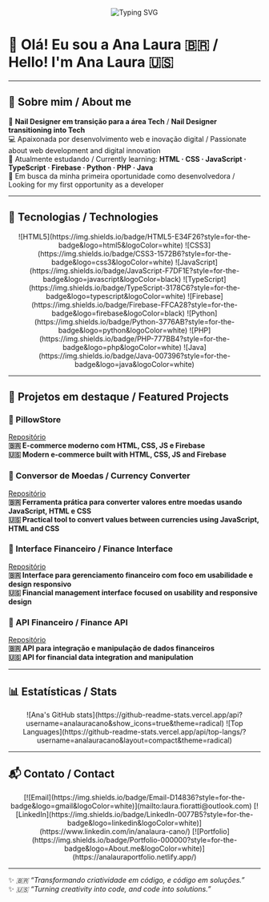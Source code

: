 <p align="center">
  <img src="https://readme-typing-svg.herokuapp.com?font=Fira+Code&size=30&duration=3000&color=00FFAB&center=true&vCenter=true&width=800&lines=Hi+there!+I'm+Ana+Laura+%F0%9F%91%8B;Turning+creativity+into+code!+%F0%9F%92%BB" alt="Typing SVG"/>
</p>

# 👋 Olá! Eu sou a Ana Laura 🇧🇷 / Hello! I'm Ana Laura 🇺🇸
---

## 🌟 Sobre mim / About me
💅 **Nail Designer em transição para a área Tech** / **Nail Designer transitioning into Tech**  
💻 Apaixonada por desenvolvimento web e inovação digital / Passionate about web development and digital innovation  
🌱 Atualmente estudando / Currently learning: **HTML · CSS · JavaScript · TypeScript · Firebase · Python · PHP · Java**  
🎯 Em busca da minha primeira oportunidade como desenvolvedora / Looking for my first opportunity as a developer  

---

## 🚀 Tecnologias / Technologies
<p align="center">
  ![HTML5](https://img.shields.io/badge/HTML5-E34F26?style=for-the-badge&logo=html5&logoColor=white)
  ![CSS3](https://img.shields.io/badge/CSS3-1572B6?style=for-the-badge&logo=css3&logoColor=white)
  ![JavaScript](https://img.shields.io/badge/JavaScript-F7DF1E?style=for-the-badge&logo=javascript&logoColor=black)
  ![TypeScript](https://img.shields.io/badge/TypeScript-3178C6?style=for-the-badge&logo=typescript&logoColor=white)
  ![Firebase](https://img.shields.io/badge/Firebase-FFCA28?style=for-the-badge&logo=firebase&logoColor=black)
  ![Python](https://img.shields.io/badge/Python-3776AB?style=for-the-badge&logo=python&logoColor=white)
  ![PHP](https://img.shields.io/badge/PHP-777BB4?style=for-the-badge&logo=php&logoColor=white)
  ![Java](https://img.shields.io/badge/Java-007396?style=for-the-badge&logo=java&logoColor=white)
</p>

---

## 📌 Projetos em destaque / Featured Projects

### 🛒 PillowStore
[Repositório](https://github.com/analauracano/pillow-ecommerce)  
**🇧🇷 E-commerce moderno com HTML, CSS, JS e Firebase**  
**🇺🇸 Modern e-commerce built with HTML, CSS, JS and Firebase**

### 💱 Conversor de Moedas / Currency Converter
[Repositório](https://github.com/analauracano/CONVERSOR-DE-MOEDAS)  
**🇧🇷 Ferramenta prática para converter valores entre moedas usando JavaScript, HTML e CSS**  
**🇺🇸 Practical tool to convert values between currencies using JavaScript, HTML and CSS**

### 💼 Interface Financeiro / Finance Interface
[Repositório](https://github.com/analauracano/INTERFACE-FINANCEIRO)  
**🇧🇷 Interface para gerenciamento financeiro com foco em usabilidade e design responsivo**  
**🇺🇸 Financial management interface focused on usability and responsive design**

### 🔗 API Financeiro / Finance API
[Repositório](https://github.com/analauracano/API-FINANCEIRO)  
**🇧🇷 API para integração e manipulação de dados financeiros**  
**🇺🇸 API for financial data integration and manipulation**

---

## 📊 Estatísticas / Stats
<p align="center">
  ![Ana's GitHub stats](https://github-readme-stats.vercel.app/api?username=analauracano&show_icons=true&theme=radical)  
  ![Top Languages](https://github-readme-stats.vercel.app/api/top-langs/?username=analauracano&layout=compact&theme=radical)
</p>

---

## 📬 Contato / Contact
<p align="center">
  [![Email](https://img.shields.io/badge/Email-D14836?style=for-the-badge&logo=gmail&logoColor=white)](mailto:laura.fioratti@outlook.com)
  [![LinkedIn](https://img.shields.io/badge/LinkedIn-0077B5?style=for-the-badge&logo=linkedin&logoColor=white)](https://www.linkedin.com/in/analaura-cano/)
  [![Portfolio](https://img.shields.io/badge/Portfolio-000000?style=for-the-badge&logo=About.me&logoColor=white)](https://analauraportfolio.netlify.app/)
</p>

---

✨ *🇧🇷 “Transformando criatividade em código, e código em soluções.”*  
✨ *🇺🇸 “Turning creativity into code, and code into solutions.”*

